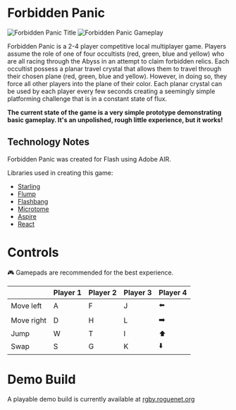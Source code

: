 # Forbidden Panic

![Forbidden Panic Title](http://imgur.com/IvkUHyE.png)
![Forbidden Panic Gameplay](http://i.imgur.com/b0U4CmS.gif)

Forbidden Panic is a 2-4 player competitive local multiplayer game. Players assume the role of one of four occultists (red, green, blue and yellow) who are all racing through the Abyss in an attempt to claim forbidden relics. Each occultist possess a planar travel crystal that allows them to travel through their chosen plane (red, green, blue and yellow). However, in doing so, they force all other players into the plane of their color. Each planar crystal can be used by each player every few seconds creating a seemingly simple platforming challenge that is in a constant state of flux.

**The current state of the game is a very simple prototype demonstrating basic gameplay. It's an unpolished, rough little experience, but it works!**

## Technology Notes

Forbidden Panic was created for Flash using Adobe AIR.

Libraries used in creating this game:

* [Starling](https://github.com/PrimaryFeather/Starling-Framework)
* [Flump](https://github.com/threerings/flump)
* [Flashbang](https://github.com/tconkling/flashbang-starling)
* [Microtome](https://github.com/tconkling/microtome)
* [Aspire](https://github.com/tconkling/aspire)
* [React](https://github.com/tconkling/react-as3)

# Controls

:video_game: Gamepads are recommended for the best experience.

||Player 1|Player 2|Player 3|Player 4|
|---|---|---|---|---|
|Move left|A|F|J|:arrow_left:|
|Move right|D|H|L|:arrow_right:|
|Jump|W|T|I|:arrow_up:|
|Swap|S|G|K|:arrow_down:|

# Demo Build

A playable demo build is currently available at [rgby.roguenet.org](http://rgby.roguenet.org/)
